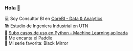 ### Hola 👋


:computer: Soy Consultor BI en <a href="https://corebi.com.ar/" target="_blank">CoreBI - Data & Analytics</a> </br>
:books: Estudio de Ingeniera Industrial en UTN </br>
:snake: <a href="https://github.com/pessalucas/PythonCases"> Subo casos de uso en Python - Machine Learning aplicada </a></br>
:tennis: Me encanta el Paddle </br>
:cinema: Mi serie favorita: Black Mirror </br>

<!--
**pessalucas/pessalucas** is a ✨ _special_ ✨ repository because its `README.md` (this file) appears on your GitHub profile.

Here are some ideas to get you started:

- 🔭 I’m currently working on ...
- 🌱 I’m currently learning ...
- 👯 I’m looking to collaborate on ...
- 🤔 I’m looking for help with ...
- 💬 Ask me about ...
- 📫 How to reach me: ...
- 😄 Pronouns: ...
- ⚡ Fun fact: ...
-->

